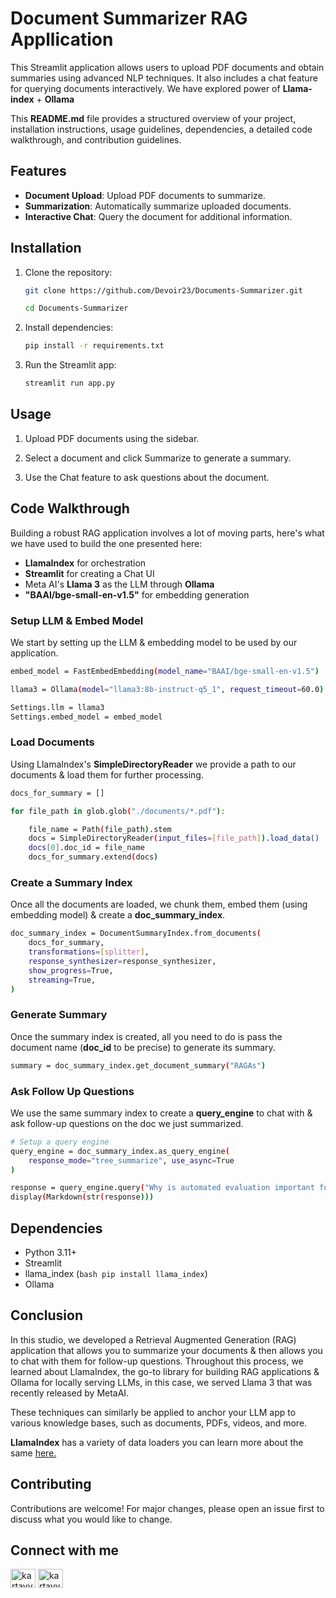 # Document Summarizer RAG Appllication

This Streamlit application allows users to upload PDF documents and obtain summaries using advanced NLP techniques. It also includes a chat feature for querying documents interactively.
We have explored power of **Llama-index** + **Ollama**

This **README.md** file provides a structured overview of your project, installation instructions, usage guidelines, dependencies, a detailed code walkthrough, and contribution guidelines. 

## Features

- **Document Upload**: Upload PDF documents to summarize.
- **Summarization**: Automatically summarize uploaded documents.
- **Interactive Chat**: Query the document for additional information.

## Installation

1. Clone the repository:
   ```bash
   git clone https://github.com/Devoir23/Documents-Summarizer.git
   ```
   ```bash
   cd Documents-Summarizer
   ```
2. Install dependencies:
   
   ```bash
   pip install -r requirements.txt
   ```
4. Run the Streamlit app:
   ```bash
   streamlit run app.py
   ```
## Usage
1. Upload PDF documents using the sidebar.

2. Select a document and click Summarize to generate a summary.

3. Use the Chat feature to ask questions about the document.

## Code Walkthrough
Building a robust RAG application involves a lot of moving parts, here's what we have used to build the one presented here:
- **LlamaIndex** for orchestration
- **Streamlit** for creating a Chat UI
- Meta AI's **Llama 3** as the LLM through **Ollama**
- **"BAAI/bge-small-en-v1.5"** for embedding generation

### Setup LLM & Embed Model
We start by setting up the LLM & embedding model to be used by our application.
```bash
embed_model = FastEmbedEmbedding(model_name="BAAI/bge-small-en-v1.5")

llama3 = Ollama(model="llama3:8b-instruct-q5_1", request_timeout=60.0)

Settings.llm = llama3
Settings.embed_model = embed_model
```
### Load Documents
Using LlamaIndex's **SimpleDirectoryReader** we provide a path to our documents & load them for further processing.
```bash
docs_for_summary = []

for file_path in glob.glob("./documents/*.pdf"):

    file_name = Path(file_path).stem
    docs = SimpleDirectoryReader(input_files=[file_path]).load_data()
    docs[0].doc_id = file_name
    docs_for_summary.extend(docs)
```
### Create a Summary Index
Once all the documents are loaded, we chunk them, embed them (using embedding model) & create a **doc_summary_index**.
```bash
doc_summary_index = DocumentSummaryIndex.from_documents(
    docs_for_summary,
    transformations=[splitter],
    response_synthesizer=response_synthesizer,
    show_progress=True,
    streaming=True,
)
```
### Generate Summary
Once the summary index is created, all you need to do is pass the document name (**doc_id** to be precise) to generate its summary.
```bash
summary = doc_summary_index.get_document_summary("RAGAs")
```

### Ask Follow Up Questions
We use the same summary index to create a **query_engine** to chat with & ask follow-up questions on the doc we just summarized.
```bash
# Setup a query engine
query_engine = doc_summary_index.as_query_engine(
    response_mode="tree_summarize", use_async=True
)

response = query_engine.query("Why is automated evaluation important for RAG systems?")
display(Markdown(str(response)))
```
## Dependencies
- Python 3.11+
- Streamlit
- llama_index (```bash pip install llama_index```)
- Ollama
## Conclusion
In this studio, we developed a Retrieval Augmented Generation (RAG) application that allows you to summarize your documents & then allows you to chat with them for follow-up questions. Throughout this process, we learned about LlamaIndex, the go-to library for building RAG applications & Ollama for locally serving LLMs, in this case, we served Llama 3 that was recently released by MetaAI.

These techniques can similarly be applied to anchor your LLM app to various knowledge bases, such as documents, PDFs, videos, and more.

**LlamaIndex** has a variety of data loaders you can learn more about the same [here.](https://docs.llamaindex.ai/en/stable/understanding/loading/loading/)


## Contributing
Contributions are welcome! For major changes, please open an issue first to discuss what you would like to change.

## Connect with me
<p align="left">
<a href="https://twitter.com/kartavyarb" target="blank"><img align="center" src="https://raw.githubusercontent.com/rahuldkjain/github-profile-readme-generator/master/src/images/icons/Social/twitter.svg" alt="kartavyarb" height="30" width="40" /></a>
<a href="https://instagram.com/kartavya.here" target="blank"><img align="center" src="https://raw.githubusercontent.com/rahuldkjain/github-profile-readme-generator/master/src/images/icons/Social/instagram.svg" alt="kartavya.here" height="30" width="40" /></a>
</p>
